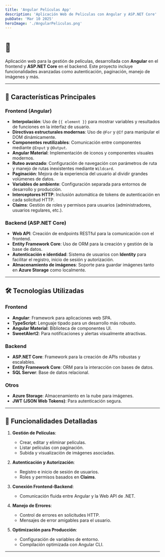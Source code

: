 ```yaml
---
title: 'Angular Películas App'
description: 'Aplicación Web de Peliculas con Angular y ASP.NET Core'
pubDate: 'Mar 10 2025'
heroImage: './AngularPeliculas.png'
---
```


# 🎥 

Aplicación web para la gestión de películas, desarrollada con **Angular** en el frontend y **ASP.NET Core** en el backend. Este proyecto incluye funcionalidades avanzadas como autenticación, paginación, manejo de imágenes y más.

---

## 🚀 Características Principales

### Frontend (Angular)
- **Interpolación**: Uso de `{{ element }}` para mostrar variables y resultados de funciones en la interfaz de usuario.
- **Directivas estructurales modernas**: Uso de `@For` y `@If` para manipular el DOM dinámicamente.
- **Componentes reutilizables**: Comunicación entre componentes mediante `@Input` y `@Output`.
- **Angular Material**: Implementación de iconos y componentes visuales modernos.
- **Ruteo avanzado**: Configuración de navegación con parámetros de ruta y manejo de rutas inexistentes mediante `Wildcard`.
- **Paginación**: Mejora de la experiencia del usuario al dividir grandes volúmenes de datos.
- **Variables de ambiente**: Configuración separada para entornos de desarrollo y producción.
- **Interceptores HTTP**: Inclusión automática de tokens de autenticación en cada solicitud HTTP.
- **Claims**: Gestión de roles y permisos para usuarios (administradores, usuarios regulares, etc.).

### Backend (ASP.NET Core)
- **Web API**: Creación de endpoints RESTful para la comunicación con el frontend.
- **Entity Framework Core**: Uso de ORM para la creación y gestión de la base de datos.
- **Autenticación e identidad**: Sistema de usuarios con **Identity** para facilitar el registro, inicio de sesión y autorización.
- **Almacenamiento de imágenes**: Soporte para guardar imágenes tanto en **Azure Storage** como localmente.

---

## 🛠️ Tecnologías Utilizadas

### Frontend
- **Angular**: Framework para aplicaciones web SPA.
- **TypeScript**: Lenguaje tipado para un desarrollo más robusto.
- **Angular Material**: Biblioteca de componentes UI.
- **SweetAlert2**: Para notificaciones y alertas visualmente atractivas.

### Backend
- **ASP.NET Core**: Framework para la creación de APIs robustas y escalables.
- **Entity Framework Core**: ORM para la interacción con bases de datos.
- **SQL Server**: Base de datos relacional.

### Otros
- **Azure Storage**: Almacenamiento en la nube para imágenes.
- **JWT (JSON Web Tokens)**: Para autenticación segura.

---

## 📖 Funcionalidades Detalladas

1. **Gestión de Películas**:
   - Crear, editar y eliminar películas.
   - Listar películas con paginación.
   - Subida y visualización de imágenes asociadas.

2. **Autenticación y Autorización**:
   - Registro e inicio de sesión de usuarios.
   - Roles y permisos basados en **Claims**.

3. **Conexión Frontend-Backend**:
   - Comunicación fluida entre Angular y la Web API de .NET.

4. **Manejo de Errores**:
   - Control de errores en solicitudes HTTP.
   - Mensajes de error amigables para el usuario.

5. **Optimización para Producción**:
   - Configuración de variables de entorno.
   - Compilación optimizada con Angular CLI.

---
